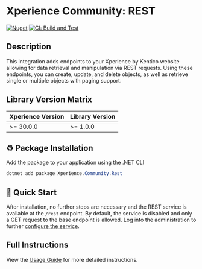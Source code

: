 # Xperience Community: REST

[![Nuget](https://img.shields.io/nuget/v/Xperience.Community.Rest)](https://www.nuget.org/packages/Xperience.Community.Rest#versions-body-tab)
[![CI: Build and Test](https://github.com/kentico-ericd/xperience-community-rest/actions/workflows/ci.yml/badge.svg)](https://github.com/kentico-ericd/xperience-community-rest/actions/workflows/ci.yml)

## Description

This integration adds endpoints to your Xperience by Kentico website allowing for data retrieval and manipulation via REST requests. Using these endpoints, you can create, update, and delete objects, as well as retrieve single or multiple objects with paging support.

## Library Version Matrix

| Xperience Version | Library Version |
| ----------------- | --------------- |
| >= 30.0.0         | >= 1.0.0        |

## :gear: Package Installation

Add the package to your application using the .NET CLI

```powershell
dotnet add package Xperience.Community.Rest
```

## 🚀 Quick Start

After installation, no further steps are necessary and the REST service is available at the `/rest` endpoint. By default, the service is disabled and only a GET request to the base endpoint is allowed. Log into the administration to further [configure the service](/docs/Usage-Guide.md#configuring-the-rest-service).

## Full Instructions

View the [Usage Guide](docs/Usage-Guide.md) for more detailed instructions.
